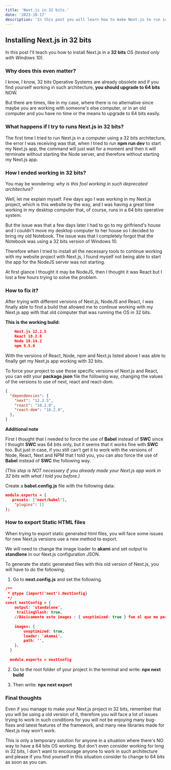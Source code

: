 ```yaml
---
title: 'Next.js in 32 bits.'
date: '2023-10-17'
description: 'In this post you will learn how to make Next.js to run in a 32 bits OS.'
---
```


## Installing Next.js in 32 bits
In this post I'll teach you how to install Next.js in a **32 bits** OS *(tested only with Windows 10)*. 

### Why does this even matter?
I know, I know, 32 bits Operative Systems are already obsolete and if you find yourself working in such architecture, **you should upgrade to 64 bits** NOW. 

But there are times, like in my case, where there is no alternative since maybe you are working with someone's else computer, or in an old computer and you have no time or the means to upgrade to 64 bits easily.

### What happens if I try to runs Next.js in 32 bits?

The first time I tried to run Next.js in a computer using a 32 bits architecture, the error I was receiving was that, when I tried to run **npm run dev** to start my Next.js app, the command will just wait for a moment and then it will terminate without starting the Node server, and therefore without starting my Next.js app.

### How I ended working in 32 bits?

You  may be wondering: *why is this fool working in such deprecated architecture?*

Well, let me explain myself. Few days ago I was working in my Next.js project, which is this website by the way, and I was having a great time working in my desktop computer that, of course, runs in a 64 bits operative system.

But the issue was that a few days later I had to go to my girlfriend's house and I couldn't move my desktop computer to her house so I decided to bring my old Notebook. The issue was that I completely forgot that the Notebook was using a 32 bits version of Windows 10.

Therefore when I tried to install all the necessary tools to continue working with my website project with Next.js, I found myself not being able to start the app for the NodeJS server was not starting.

At first glance I thought it may be NodeJS, then I thought it was React but I lost a few hours trying to solve the problem.

### How to fix it?

After trying with different versions of Next.js, NodeJS and React, I was finally able to find a build that allowed me to continue working with my Next.js app with that old computer that was running the OS in 32 bits.

**This is the working build:**
```json
    Next.js 12.2.5
    React 18.2.0
    Node 18.14.2
    npm 9.5.0
```

With the versions of React, Node, npm and Next.js listed above I was able to finally get my Next.js app working with 32 bits. 

To force your project to use those specific versions of Next.js and React, you can edit your **package.json** file the following way, changing the values of the versions to use of next, react and react-dom.

```json
{
  "dependencies": {
    "next": "12.2.5",
    "react": "18.2.0",
    "react-dom": "18.2.0",
  },
}
```

**Additional note**

First I thought that I needed to force the use of **Babel** instead of **SWC** since I thought **SWC** was 64 bits only, but it seems that it works fine with **SWC**  too. But just in case, if you still can't get it to work with the versions of Node, React, Next and NPM that I told you, you can also force the use of **Babel** instead of **SWC** the following way.

*(This step is NOT necessary if you already made your Next.js app work in 32 bits with what I told you before.)*

Create a **babel.config.js** file with the following data:

```json
module.exports = {
   presets: ['next/babel'],
    "plugins": []
};
```

### How to export Static HTML files
When trying to export static generated html files, you will face some issues for new Next.js versions use a new method to export.

We will need to change the image loader to **akami** and set output to **standlone** in our Next.js configuration JSON.

To generate the static generated files with this old version of Next.js, you will have to do the following.

1. Go to **next.config.js** and set the following.

```json
/**
 * @type {import('next').NextConfig}
 */
const nextConfig = {
    output: 'standalone',
     trailingSlash: true,
    //Básicamente este images : { unoptimized: true } fue el que me permitio generar los HTML
    
    images: {
        unoptimized: true,
        loader: 'akamai',
        path: '',
    },
  }
   
  module.exports = nextConfig
```

2. Go to the root folder of your project in the terminal and write:
 **npx next build**

3. Then write:
 **npx next export**



### Final thoughts

Even if you manage to make your Next.js project in 32 bits, remember that you will be using a old version of it, therefore you will face a lot of issues trying to work in such conditions for you will not be enjoying many bug-fixes and latest features of the framework, and many new libraries made for Next.js may won't work.

This is only a temporary solution for anyone in a situation where there's NO way to have a 64 bits OS working. But don't even consider working for long in 32 bits, I don't want to encourage anyone to work in such architecture and please if you find yourself in this situation consider to change to 64 bits as soon as you can.
